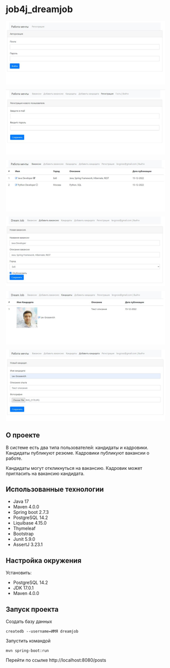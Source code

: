# job4j_dreamjob

![Login page](img/login.JPG)

![Registration](img/reg.JPG)

![List of posts](img/posts.JPG)

![Add post](img/addPost.JPG)

![List of candidates](img/candidates.JPG)

![Add candidate](img/addCandidate.JPG)

## О проекте
В системе есть два типа пользователей: кандидаты и кадровики.
Кандидаты публикуют резюме.
Кадровики публикуют вакансии о работе.

Кандидаты могут откликнуться на вакансию. Кадровик может пригласить на вакансию кандидата.

## Использованные технологии
- Java 17
- Maven 4.0.0
- Spring boot 2.7.3
- PostgreSQL 14.2
- Liquibase 4.15.0
- Thymeleaf
- Bootstrap
- Junit 5.9.0
- AssertJ 3.23.1

## Настройка окружения
Установить:
- PostgreSQL 14.2
- JDK 17.0.1
- Maven 4.0.0

## Запуск проекта
Создать базу данных
```
createdb --username=ИМЯ dreamjob
```

Запустить командой
```
mvn spring-boot:run
```

Перейти по ссылке http://localhost:8080/posts
